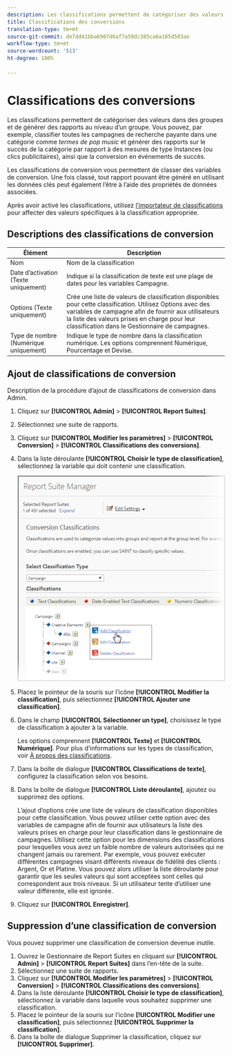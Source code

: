 ```yaml
---
description: Les classifications permettent de catégoriser des valeurs dans des groupes et de générer des rapports au niveau d’un groupe. Vous pouvez, par exemple, classifier toutes les campagnes de recherche payante dans une catégorie comme termes de pop music et générer des rapports sur le succès de la catégorie par rapport à des mesures de type Instances (ou clics publicitaires), ainsi que la conversion en événements de succès.
title: Classifications des conversions
translation-type: tm+mt
source-git-commit: de7dd41bba6907d6af7a59dc385ca6a185d503ae
workflow-type: tm+mt
source-wordcount: '513'
ht-degree: 100%

---
```



# Classifications des conversions

Les classifications permettent de catégoriser des valeurs dans des groupes et de générer des rapports au niveau d’un groupe. Vous pouvez, par exemple, classifier toutes les campagnes de recherche payante dans une catégorie comme *termes de pop music* et générer des rapports sur le succès de la catégorie par rapport à des mesures de type Instances (ou clics publicitaires), ainsi que la conversion en événements de succès.

Les classifications de conversion vous permettent de classer des variables de conversion. Une fois classé, tout rapport pouvant être généré en utilisant les données clés peut également l’être à l’aide des propriétés de données associées.

Après avoir activé les classifications, utilisez [l’importateur de classifications](/help/components/classifications/importer/c-working-with-saint.md) pour affecter des valeurs spécifiques à la classification appropriée.

## Descriptions des classifications de conversion

| Élément | Description |
| --- | --- |
| Nom | Nom de la classification |
| Date d’activation (Texte uniquement) | Indique si la classification de texte est une plage de dates pour les variables Campagne. |
| Options (Texte uniquement) | Crée une liste de valeurs de classification disponibles pour cette classification. Utilisez Options avec des variables de campagne afin de fournir aux utilisateurs la liste des valeurs prises en charge pour leur classification dans le Gestionnaire de campagnes. |
| Type de nombre (Numérique uniquement) | Indique le type de nombre dans la classification numérique. Les options comprennent Numérique, Pourcentage et Devise. |

## Ajout de classifications de conversion

Description de la procédure d’ajout de classifications de conversion dans Admin.

1. Cliquez sur **[!UICONTROL Admin]** > **[!UICONTROL Report Suites]**.
1. Sélectionnez une suite de rapports.
1. Cliquez sur **[!UICONTROL Modifier les paramètres]** > **[!UICONTROL Conversion]** > **[!UICONTROL Classifications des conversions]**.
1. Dans la liste déroulante **[!UICONTROL Choisir le type de classification]**, sélectionnez la variable qui doit contenir une classification.

   ![Infos sur l’étape](../assets/sub_class_create.png)

1. Placez le pointeur de la souris sur l’icône **[!UICONTROL Modifier la classification]**, puis sélectionnez **[!UICONTROL Ajouter une classification]**.
1. Dans le champ **[!UICONTROL Sélectionner un type]**, choisissez le type de classification à ajouter à la variable.

   Les options comprennent **[!UICONTROL Texte]** et **[!UICONTROL Numérique]**. Pour plus d’informations sur les types de classification, voir [À propos des classifications](/help/components/classifications/c-classifications.md).
1. Dans la boîte de dialogue **[!UICONTROL Classifications de texte]**, configurez la classification selon vos besoins.

1. Dans la boîte de dialogue **[!UICONTROL Liste déroulante]**, ajoutez ou supprimez des options.

   L’ajout d’options crée une liste de valeurs de classification disponibles pour cette classification. Vous pouvez utiliser cette option avec des variables de campagne afin de fournir aux utilisateurs la liste des valeurs prises en charge pour leur classification dans le gestionnaire de campagnes. Utilisez cette option pour les dimensions des classifications pour lesquelles vous avez un faible nombre de valeurs autorisées qui ne changent jamais ou rarement. Par exemple, vous pouvez exécuter différentes campagnes visant différents niveaux de fidélité des clients : Argent, Or et Platine. Vous pouvez alors utiliser la liste déroulante pour garantir que les seules valeurs qui sont acceptées sont celles qui correspondent aux trois niveaux. Si un utilisateur tente d’utiliser une valeur différente, elle est ignorée.

1. Cliquez sur **[!UICONTROL Enregistrer]**.

## Suppression d’une classification de conversion

Vous pouvez supprimer une classification de conversion devenue inutile.

1. Ouvrez le Gestionnaire de Report Suites en cliquant sur **[!UICONTROL Admin]** > **[!UICONTROL Report Suites]** dans l’en-tête de la suite.
1. Sélectionnez une suite de rapports.
1. Cliquez sur **[!UICONTROL Modifier les paramètres]** > **[!UICONTROL Conversion]** > **[!UICONTROL Classifications des conversions]**.
1. Dans la liste déroulante **[!UICONTROL Choisir le type de classification]**, sélectionnez la variable dans laquelle vous souhaitez supprimer une classification.
1. Placez le pointeur de la souris sur l’icône **[!UICONTROL Modifier une classification]**, puis sélectionnez **[!UICONTROL Supprimer la classification]**.
1. Dans la boîte de dialogue Supprimer la classification, cliquez sur **[!UICONTROL Supprimer]**.
